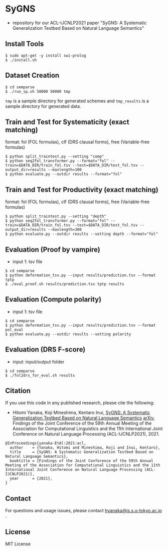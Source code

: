# SyGNS
- repository for our ACL-IJCNLP2021 paper "SyGNS: A Systematic Generalization Testbed Based on Natural Language Semantics"

## Install Tools
```
$ sudo apt-get -y install swi-prolog
$ ./install.sh
```

## Dataset Creation
```
$ cd semparse
$ ./run_sp.sh 50000 50000 tmp
```
`tmp` is a sample directory for generated schemes and `tmp_results` is a sample directory for generated data.

## Train and Test for Systematicity (exact matching)
format: fol (FOL formulas), clf (DRS clausal forms), free (Variable-free formulas)
```
$ python split_traintest.py --setting "comp"
$ python seq2fol_transformer.py --format="fol" --train=$DATA_DIR/train_fol.tsv --test=$DATA_DIR/test_fol.tsv --output_dir=results --maxlength=100
$ python evaluate.py --outdir results --format="fol"
```

## Train and Test for Productivity (exact matching)
format: fol (FOL formulas), clf (DRS clausal forms), free (Variable-free formulas)
```
$ python split_traintest.py --setting "depth"
$ python seq2fol_transformer.py --format="fol" --train=$DATA_DIR/train_fol.tsv --test=$DATA_DIR/test_fol.tsv --output_dir=results --maxlength=300
$ python evaluate.py --outdir results --setting depth --format="fol"
```

## Evaluation (Proof by vampire)
- input 1: tsv file
```
$ cd semparse
$ python deformation_tsv.py --input results/prediction.tsv --format tptp
$ ./eval_proof.sh results/prediction.tsv tptp results
```

## Evaluation (Compute polarity)
- input 1: tsv file
```
$ cd semparse
$ python deformation_tsv.py --input results/prediction.tsv --format pol_eval
$ python evaluate.py --outdir results --setting polarity
```

## Evaluation (DRS F-score)
- input: input/output folder
```
$ cd semparse
$ ./fol2drs_for_eval.sh results
```

## Citation
If you use this code in any published research, please cite the following:
* Hitomi Yanaka, Koji Mineshima, Kentaro Inui, [SyGNS: A Systematic Generalization Testbed Based on Natural Language Semantics]() [arXiv](), Findings of the Joint Conference of the 59th Annual Meeting of the Association for Computational Linguistics and the 11th International Joint Conference on Natural Language Processing (ACL-IJCNLP2021), 2021.

```
@InProceedings{yanaka-EtAl:2021:acl,
  author    = {Yanaka, Hitomi and Mineshima, Koji and Inui, Kentaro},
  title     = {SyGNS: A Systematic Generalization Testbed Based on Natural Language Semantics},
  booktitle = {Findings of the Joint Conference of the 59th Annual Meeting of the Association for Computational Linguistics and the 11th International Joint Conference on Natural Language Processing (ACL-IJCNLP2021)},
  year      = {2021},
}
```

## Contact
For questions and usage issues, please contact hyanaka@is.s.u-tokyo.ac.jp .

## License
MIT License
